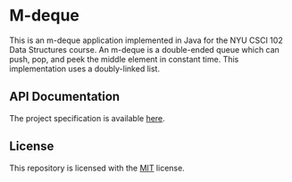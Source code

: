 # M-deque
This is an m-deque application implemented in Java for the NYU CSCI 102 Data Structures course. An m-deque is a double-ended queue which can push, pop, and peek the middle element in constant time. This implementation uses a doubly-linked list.
## API Documentation
The project specification is available [here](https://ishanpranav.github.io/mdeque).
## License
This repository is licensed with the [MIT](LICENSE.txt) license.

